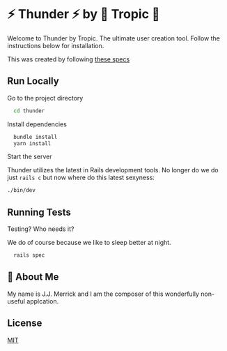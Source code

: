 
# ⚡ Thunder ⚡ by 🌴 Tropic 🌴

Welcome to Thunder by Tropic. The ultimate user creation tool. Follow the instructions below for installation.

This was created by following [these specs](docs/specs.md)


## Run Locally

Go to the project directory

```bash
  cd thunder
```

Install dependencies

```bash
  bundle install
  yarn install
```

Start the server

Thunder utilizes the latest in Rails development tools. No longer do we do just `rails c` but now where do this latest sexyness:
```bash
./bin/dev
```

## Running Tests

Testing? Who needs it?

We do of course because we like to sleep better at night.

```bash
  rails spec
```


## 🚀 About Me
My name is J.J. Merrick and I am the composer of this wonderfully non-useful applcation.

## License

[MIT](https://choosealicense.com/licenses/mit/)


